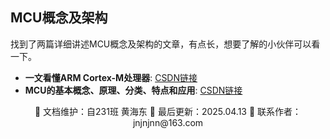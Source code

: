 ## MCU概念及架构

找到了两篇详细讲述MCU概念及架构的文章，有点长，想要了解的小伙伴可以看一下。

- **一文看懂ARM Cortex-M处理器**: [CSDN链接](https://blog.csdn.net/flyingcys/article/details/115447114#:~:text=Cortex-M)
- **MCU的基本概念、原理、分类、特点和应用**: [CSDN链接](https://blog.csdn.net/weixin_45875986/article/details/136694522#:~:text=%E6%9C%AC%E6%96%87%E4%BB%8B%E7%BB%8D%E4%BA%86MCU)

<div align="center">
🎨 文档维护：自231班 黄海东 
📅 最后更新：2025.04.13  
📧 联系作者：jnjnjnn@163.com
</div>